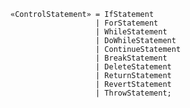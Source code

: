 <!-- This file is generated automatically by infrastructure scripts. Please don't edit by hand. -->

```{ .ebnf .slang-ebnf #ControlStatement }
«ControlStatement» = IfStatement
                   | ForStatement
                   | WhileStatement
                   | DoWhileStatement
                   | ContinueStatement
                   | BreakStatement
                   | DeleteStatement
                   | ReturnStatement
                   | RevertStatement
                   | ThrowStatement;
```
